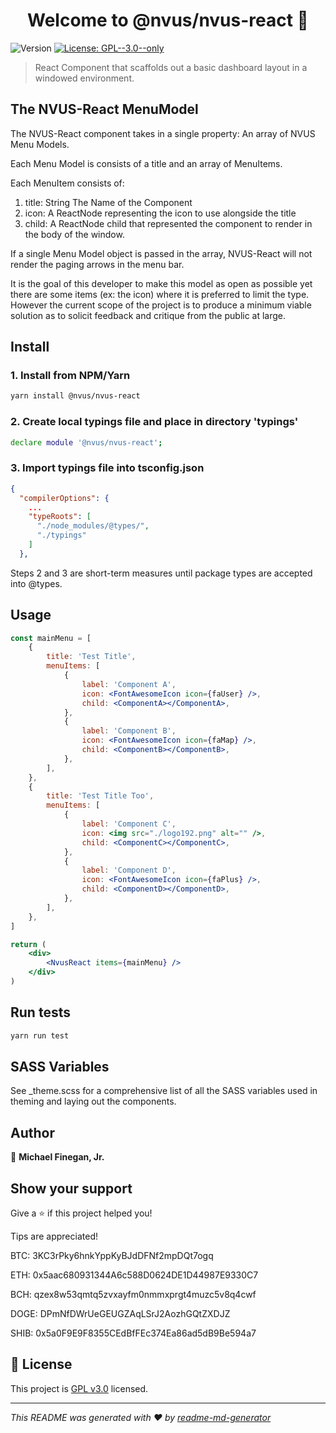 <h1 align="center">Welcome to @nvus/nvus-react 👋</h1>
<p>

  <img alt="Version" src="https://img.shields.io/badge/version- 0.2.2-blue.svg?cacheSeconds=2592000" />

  <a href="https://www.gnu.org/licenses/gpl-3.0.txt" target="_blank">
    <img alt="License: GPL--3.0--only" src="https://img.shields.io/badge/License-GPL--3.0--only-yellow.svg" />
  </a>
</p>

> React Component that scaffolds out a basic dashboard layout in a windowed environment.

## The NVUS-React MenuModel

The NVUS-React component takes in a single property: An array of NVUS Menu Models.

Each Menu Model is consists of a title and an array of MenuItems.

Each MenuItem consists of:

1. title: String The Name of the Component
2. icon: A ReactNode representing the icon to use alongside the title
3. child: A ReactNode child that represented the component to render in the body of the window.

If a single Menu Model object is passed in the array, NVUS-React will not render the paging arrows in the menu bar.

It is the goal of this developer to make this model as open as possible yet there are some items (ex: the icon) where it is preferred to limit the type. However
the current scope of the project is to produce a minimum viable solution as to solicit feedback and critique from the public at large.

## Install

### 1. Install from NPM/Yarn

```sh
yarn install @nvus/nvus-react
```

### 2. Create local typings file and place in directory 'typings'

```sh
declare module '@nvus/nvus-react';
```

### 3. Import typings file into tsconfig.json

```json
{
  "compilerOptions": {
    ...
    "typeRoots": [
      "./node_modules/@types/",
      "./typings"
    ]
  },
```

Steps 2 and 3 are short-term measures until package types are accepted into @types.

## Usage

```jsx
const mainMenu = [
    {
        title: 'Test Title',
        menuItems: [
            {
                label: 'Component A',
                icon: <FontAwesomeIcon icon={faUser} />,
                child: <ComponentA></ComponentA>,
            },
            {
                label: 'Component B',
                icon: <FontAwesomeIcon icon={faMap} />,
                child: <ComponentB></ComponentB>,
            },
        ],
    },
    {
        title: 'Test Title Too',
        menuItems: [
            {
                label: 'Component C',
                icon: <img src="./logo192.png" alt="" />,
                child: <ComponentC></ComponentC>,
            },
            {
                label: 'Component D',
                icon: <FontAwesomeIcon icon={faPlus} />,
                child: <ComponentD></ComponentD>,
            },
        ],
    },
]

return (
    <div>
        <NvusReact items={mainMenu} />
    </div>
)
```

## Run tests

```sh
yarn run test
```

## SASS Variables

See \_theme.scss for a comprehensive list of all the SASS variables used in theming and laying out the components.

## Author

👤 **Michael Finegan, Jr.**

## Show your support

Give a ⭐️ if this project helped you!

Tips are appreciated!

BTC: 3KC3rPky6hnkYppKyBJdDFNf2mpDQt7ogq

ETH: 0x5aac680931344A6c588D0624DE1D44987E9330C7

BCH: qzex8w53qmtq5zvxayfm0nmmxprgt4muzc5v8q4cwf

DOGE: DPmNfDWrUeGEUGZAqLSrJ2AozhGQtZXDJZ

SHIB: 0x5a0F9E9F8355CEdBfFEc374Ea86ad5dB9Be594a7

## 📝 License

This project is [GPL v3.0](https://www.gnu.org/licenses/gpl-3.0.txt) licensed.

---

_This README was generated with ❤️ by [readme-md-generator](https://github.com/kefranabg/readme-md-generator)_
